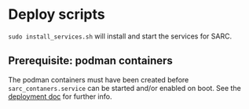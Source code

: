 # Deploy scripts

`sudo install_services.sh` will install and start the services for SARC.

## Prerequisite: podman containers

The podman containers must have been created before `sarc_contaners.service` can be started and/or enabled on boot.
See the [deployment doc](../../deployment.md) for further info.
